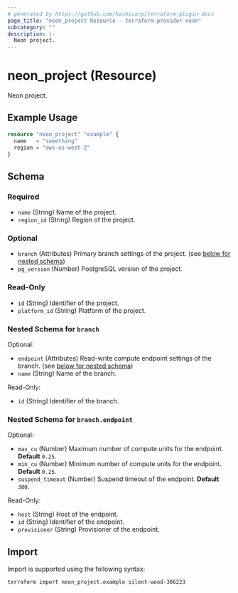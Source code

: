 ```yaml
---
# generated by https://github.com/hashicorp/terraform-plugin-docs
page_title: "neon_project Resource - terraform-provider-neon"
subcategory: ""
description: |-
  Neon project.
---
```


# neon_project (Resource)

Neon project.

## Example Usage

```terraform
resource "neon_project" "example" {
  name   = "something"
  region = "aws-us-west-2"
}
```

<!-- schema generated by tfplugindocs -->
## Schema

### Required

- `name` (String) Name of the project.
- `region_id` (String) Region of the project.

### Optional

- `branch` (Attributes) Primary branch settings of the project. (see [below for nested schema](#nestedatt--branch))
- `pg_version` (Number) PostgreSQL version of the project.

### Read-Only

- `id` (String) Identifier of the project.
- `platform_id` (String) Platform of the project.

<a id="nestedatt--branch"></a>
### Nested Schema for `branch`

Optional:

- `endpoint` (Attributes) Read-write compute endpoint settings of the branch. (see [below for nested schema](#nestedatt--branch--endpoint))
- `name` (String) Name of the branch.

Read-Only:

- `id` (String) Identifier of the branch.

<a id="nestedatt--branch--endpoint"></a>
### Nested Schema for `branch.endpoint`

Optional:

- `max_cu` (Number) Maximum number of compute units for the endpoint. **Default** `0.25`.
- `min_cu` (Number) Minimum number of compute units for the endpoint. **Default** `0.25`.
- `suspend_timeout` (Number) Suspend timeout of the endpoint. **Default** `300`.

Read-Only:

- `host` (String) Host of the endpoint.
- `id` (String) Identifier of the endpoint.
- `provisioner` (String) Provisioner of the endpoint.

## Import

Import is supported using the following syntax:

```shell
terraform import neon_project.example silent-wood-306223
```
